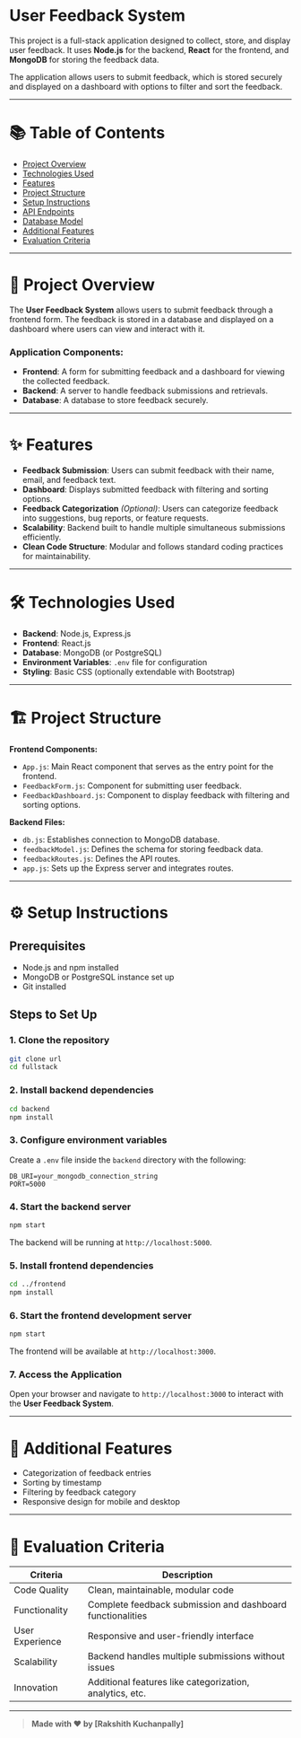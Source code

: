# User Feedback System

This project is a full-stack application designed to collect, store, and display user feedback. It uses **Node.js** for the backend, **React** for the frontend, and **MongoDB** for storing the feedback data.

The application allows users to submit feedback, which is stored securely and displayed on a dashboard with options to filter and sort the feedback.

---

# 📚 Table of Contents

- [Project Overview](#project-overview)
- [Technologies Used](#technologies-used)
- [Features](#features)
- [Project Structure](#project-structure)
- [Setup Instructions](#setup-instructions)
- [API Endpoints](#api-endpoints)
- [Database Model](#database-model)
- [Additional Features](#additional-features)
- [Evaluation Criteria](#evaluation-criteria)

---

# 📖 Project Overview

The **User Feedback System** allows users to submit feedback through a frontend form. The feedback is stored in a database and displayed on a dashboard where users can view and interact with it.

### Application Components:
- **Frontend**: A form for submitting feedback and a dashboard for viewing the collected feedback.
- **Backend**: A server to handle feedback submissions and retrievals.
- **Database**: A database to store feedback securely.

---

# ✨ Features

- **Feedback Submission**: Users can submit feedback with their name, email, and feedback text.
- **Dashboard**: Displays submitted feedback with filtering and sorting options.
- **Feedback Categorization** *(Optional)*: Users can categorize feedback into suggestions, bug reports, or feature requests.
- **Scalability**: Backend built to handle multiple simultaneous submissions efficiently.
- **Clean Code Structure**: Modular and follows standard coding practices for maintainability.

---

# 🛠 Technologies Used

- **Backend**: Node.js, Express.js
- **Frontend**: React.js
- **Database**: MongoDB (or PostgreSQL)
- **Environment Variables**: `.env` file for configuration
- **Styling**: Basic CSS (optionally extendable with Bootstrap)

---

# 🏗️ Project Structure

**Frontend Components:**
- `App.js`: Main React component that serves as the entry point for the frontend.
- `FeedbackForm.js`: Component for submitting user feedback.
- `FeedbackDashboard.js`: Component to display feedback with filtering and sorting options.

**Backend Files:**
- `db.js`: Establishes connection to MongoDB database.
- `feedbackModel.js`: Defines the schema for storing feedback data.
- `feedbackRoutes.js`: Defines the API routes.
- `app.js`: Sets up the Express server and integrates routes.

---

# ⚙️ Setup Instructions

## Prerequisites

- Node.js and npm installed
- MongoDB or PostgreSQL instance set up
- Git installed

## Steps to Set Up

### 1. Clone the repository

```bash
git clone url
cd fullstack
```

### 2. Install backend dependencies

```bash
cd backend
npm install
```

### 3. Configure environment variables

Create a `.env` file inside the `backend` directory with the following:

```env
DB_URI=your_mongodb_connection_string
PORT=5000
```

### 4. Start the backend server

```bash
npm start
```

The backend will be running at `http://localhost:5000`.

### 5. Install frontend dependencies

```bash
cd ../frontend
npm install
```

### 6. Start the frontend development server

```bash
npm start
```

The frontend will be available at `http://localhost:3000`.

### 7. Access the Application

Open your browser and navigate to `http://localhost:3000` to interact with the **User Feedback System**.


---

# 🎯 Additional Features

- Categorization of feedback entries
- Sorting by timestamp
- Filtering by feedback category
- Responsive design for mobile and desktop

---

# 📝 Evaluation Criteria

| Criteria         | Description                                                      |
| ---------------- | ----------------------------------------------------------------- |
| Code Quality     | Clean, maintainable, modular code                                 |
| Functionality    | Complete feedback submission and dashboard functionalities       |
| User Experience  | Responsive and user-friendly interface                            |
| Scalability      | Backend handles multiple submissions without issues              |
| Innovation       | Additional features like categorization, analytics, etc.          |

---

> **Made with ❤️ by [Rakshith Kuchanpally]**



